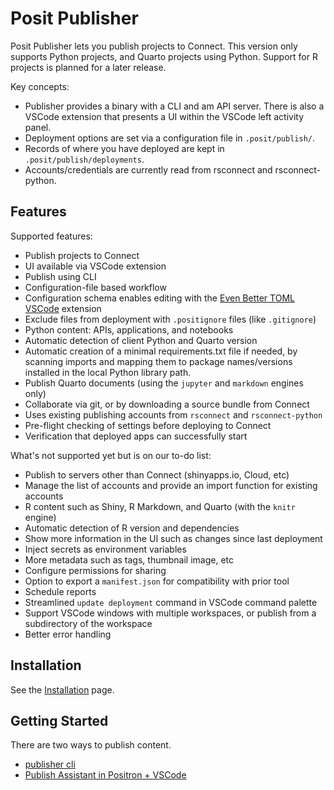 # Posit Publisher

Posit Publisher lets you publish projects to Connect. This version only supports
Python projects, and Quarto projects using Python. Support for R projects is
planned for a later release.

Key concepts:
* Publisher provides a binary with a CLI and am API server. There is also a VSCode
  extension that presents a UI within the VSCode left activity panel.
* Deployment options are set via a configuration file in `.posit/publish/`.
* Records of where you have deployed are kept in `.posit/publish/deployments`.
* Accounts/credentials are currently read from rsconnect and rsconnect-python.


## Features

Supported features:

* Publish projects to Connect
* UI available via VSCode extension
* Publish using CLI
* Configuration-file based workflow
* Configuration schema enables editing with the [Even Better TOML
  VSCode](https://marketplace.visualstudio.com/items?itemName=tamasfe.even-better-toml)
  extension
* Exclude files from deployment with `.positignore` files (like `.gitignore`)
* Python content: APIs, applications, and notebooks
* Automatic detection of client Python and Quarto version
* Automatic creation of a minimal requirements.txt file if needed, by scanning imports and mapping them to package names/versions installed in the local Python library path.
* Publish Quarto documents (using the `jupyter` and `markdown` engines only)
* Collaborate via git, or by downloading a source bundle from Connect
* Uses existing publishing accounts from `rsconnect` and `rsconnect-python`
* Pre-flight checking of settings before deploying to Connect
* Verification that deployed apps can successfully start

What's not supported yet but is on our to-do list:

* Publish to servers other than Connect (shinyapps.io, Cloud, etc)
* Manage the list of accounts and provide an import function for existing
  accounts
* R content such as Shiny, R Markdown, and Quarto (with the `knitr` engine)
* Automatic detection of R version and dependencies
* Show more information in the UI such as changes since last deployment
* Inject secrets as environment variables
* More metadata such as tags, thumbnail image, etc
* Configure permissions for sharing
* Option to export a `manifest.json` for compatibility with prior tool
* Schedule reports
* Streamlined `update deployment` command in VSCode command palette
* Support VSCode windows with multiple workspaces, or publish from a
  subdirectory of the workspace
* Better error handling


## Installation
See the [Installation](installation.md) page.

## Getting Started
There are two ways to publish content.
* [publisher cli](cli.md)
* [Publish Assistant in Positron + VSCode](vscode.md)

